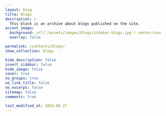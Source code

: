 ```yaml
---
layout: blog
title: Blogs
description: >
  This block is an archive about blogs published on the site.
accent_image:
  background: url('/assets/images/blogs/sidebar-blogs.jpg') center/cover
  overlay: false

permalink: /contents/blogs/
show_collection: blogs

hide_description: false
invert_sidebar: false
hide_image: false
cover: true
no_groups: true
no_link_title: false
no_excerpt: false
sitemap: false
comments: true

last_modified_at: 2024-05-27
---
```



